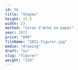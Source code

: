 ```yaml
---
id: 56
title: "Shapes"
height: 31,5
width: 23
method: "Caran d'Ache on paper"
year: 2021
price: "800"
fileName: "2021-figurer.jpg"
medie: "drawing"
draft: "no"
slug: "figurer"
weight: "220"
---
```

